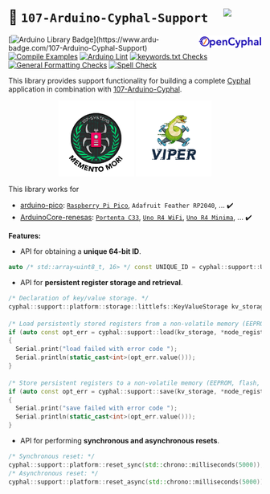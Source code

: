 <a href="https://107-systems.org/"><img align="right" src="https://raw.githubusercontent.com/107-systems/.github/main/logo/107-systems.png" width="15%"></a>
:floppy_disk: `107-Arduino-Cyphal-Support`
==========================================
<a href="https://opencyphal.org/"><img align="right" src="https://raw.githubusercontent.com/107-systems/.github/main/logo/opencyphal.svg" width="25%"></a>
[![Arduino Library Badge](https://www.ardu-badge.com/badge/107-Arduino-Cyphal-Support.svg?)](https://www.ardu-badge.com/107-Arduino-Cyphal-Support)
[![Compile Examples](https://github.com/107-systems/107-Arduino-Cyphal-Support/workflows/Compile%20Examples/badge.svg)](https://github.com/107-systems/107-Arduino-Cyphal-Support/actions?workflow=Compile+Examples)
[![Arduino Lint](https://github.com/107-systems/107-Arduino-Cyphal-Support/workflows/Arduino%20Lint/badge.svg)](https://github.com/107-systems/107-Arduino-Cyphal-Support/actions?workflow=Arduino+Lint)
[![keywords.txt Checks](https://github.com/107-systems/107-Arduino-Cyphal-Support/workflows/Extra%20Library%20Checks/badge.svg)](https://github.com/107-systems/107-Arduino-Cyphal-Support/actions?workflow=Extra+Library+Checks)
[![General Formatting Checks](https://github.com/107-systems/107-Arduino-Cyphal-Support/workflows/General%20Formatting%20Checks/badge.svg)](https://github.com/107-systems/107-Arduino-Cyphal-Support/actions?workflow=General+Formatting+Checks)
[![Spell Check](https://github.com/107-systems/107-Arduino-Cyphal-Support/workflows/Spell%20Check/badge.svg)](https://github.com/107-systems/107-Arduino-Cyphal-Support/actions?workflow=Spell+Check)

This library provides support functionality for building a complete [Cyphal](https://opencyphal.org/) application in combination with [107-Arduino-Cyphal](https://github.com/107-systems/107-Arduino-Cyphal).

<p align="center">
  <a href="https://github.com/107-systems/l3xz"><img src="https://raw.githubusercontent.com/107-systems/.github/main/logo/l3xz-logo-memento-mori-github.png" width="30%"></a>
  <a href="https://github.com/107-systems/viper"><img src="https://github.com/107-systems/.github/raw/main/logo/viper.jpg" width="30%"></a>
</p>

This library works for
* [arduino-pico](https://github.com/earlephilhower/arduino-pico): [`Raspberry Pi Pico`](https://www.raspberrypi.org/products/raspberry-pi-pico), `Adafruit Feather RP2040`, ... :heavy_check_mark:
* [ArduinoCore-renesas](https://github.com/arduino/ArduinoCore-renesas): [`Portenta C33`](https://store.arduino.cc/products/portenta-c33), [`Uno R4 WiFi`](https://store.arduino.cc/products/uno-r4-wifi), [`Uno R4 Minima`](https://store.arduino.cc/products/uno-r4-minima), ... :heavy_check_mark:

**Features:**
* API for obtaining a **unique 64-bit ID**.
```C++
auto /* std::array<uint8_t, 16> */ const UNIQUE_ID = cyphal::support::UniqueId::instance().value();
```
* API for **persistent register storage and retrieval**.
```C++
/* Declaration of key/value storage. */
cyphal::support::platform::storage::littlefs::KeyValueStorage kv_storage(filesystem);

/* Load persistently stored registers from a non-volatile memory (EEPROM, flash, etc.). */
if (auto const opt_err = cyphal::support::load(kv_storage, *node_registry); opt_err.has_value())
{
  Serial.print("load failed with error code ");
  Serial.println(static_cast<int>(opt_err.value()));
}

/* Store persistent registers to a non-volatile memory (EEPROM, flash, etc.). */
if (auto const opt_err = cyphal::support::save(kv_storage, *node_registry); opt_err.has_value())
{
  Serial.print("save failed with error code ");
  Serial.println(static_cast<int>(opt_err.value()));
}
```
* API for performing **synchronous and asynchronous resets**.
```C++
/* Synchronous reset: */
cyphal::support::platform::reset_sync(std::chrono::milliseconds(5000));
/* Asynchronous reset: */
cyphal::support::platform::reset_async(std::chrono::milliseconds(5000));
```
